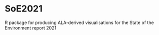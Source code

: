 # SoE2021
R package for producing ALA-derived visualisations for the State of the Environment report 2021 
